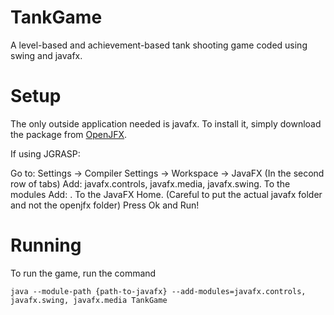 # TankGame
A level-based and achievement-based tank shooting game coded using swing and javafx.

# Setup
The only outside application needed is javafx. To install it, simply download the package
from [OpenJFX](http://openjfx.io). 

If using JGRASP:

Go to: Settings -> Compiler Settings -> Workspace -> JavaFX (In the second row of tabs)
Add: javafx.controls, javafx.media, javafx.swing. To the modules
Add: <path-to-javafx-folder>. To the JavaFX Home. (Careful to put the actual javafx folder and not the openjfx folder)
Press Ok and Run!

# Running
To run the game, run the command 
```
java --module-path {path-to-javafx} --add-modules=javafx.controls, javafx.swing, javafx.media TankGame
```

